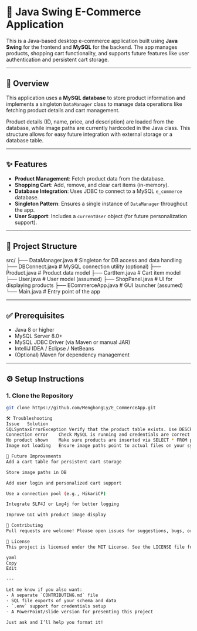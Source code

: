 # 🛒 Java Swing E-Commerce Application

This is a Java-based desktop e-commerce application built using **Java Swing** for the frontend and **MySQL** for the backend. The app manages products, shopping cart functionality, and supports future features like user authentication and persistent cart storage.

---

## 📖 Overview

This application uses a **MySQL database** to store product information and implements a singleton `DataManager` class to manage data operations like fetching product details and cart management.

Product details (ID, name, price, and description) are loaded from the database, while image paths are currently hardcoded in the Java class. This structure allows for easy future integration with external storage or a database table.

---

## ✨ Features

- **Product Management**: Fetch product data from the database.
- **Shopping Cart**: Add, remove, and clear cart items (in-memory).
- **Database Integration**: Uses JDBC to connect to a MySQL `e_commerce` database.
- **Singleton Pattern**: Ensures a single instance of `DataManager` throughout the app.
- **User Support**: Includes a `currentUser` object (for future personalization support).

---

## 📁 Project Structure
src/
├── DataManager.java # Singleton for DB access and data handling
├── DBConnect.java # MySQL connection utility (optional)
├── Product.java # Product data model
├── CartItem.java # Cart item model
├── User.java # User model (assumed)
├── ShopPanel.java # UI for displaying products
├── ECommerceApp.java # GUI launcher (assumed)
└── Main.java # Entry point of the app

---

## ✅ Prerequisites

- Java 8 or higher
- MySQL Server 8.0+
- MySQL JDBC Driver (via Maven or manual JAR)
- IntelliJ IDEA / Eclipse / NetBeans
- (Optional) Maven for dependency management

---

## ⚙️ Setup Instructions

### 1. Clone the Repository

```bash
git clone https://github.com/MenghongLy/E_CommerceApp.git

🛠 Troubleshooting
Issue	Solution
SQLSyntaxErrorException	Verify that the product table exists. Use DESCRIBE product;
Connection error	Check MySQL is running and credentials are correct
No product shown	Make sure products are inserted via SELECT * FROM product;
Image not loading	Ensure image paths point to actual files on your system

🔮 Future Improvements
Add a cart table for persistent cart storage

Store image paths in DB

Add user login and personalized cart support

Use a connection pool (e.g., HikariCP)

Integrate SLF4J or Log4j for better logging

Improve GUI with product image display

🤝 Contributing
Pull requests are welcome! Please open issues for suggestions, bugs, or improvements.

📄 License
This project is licensed under the MIT License. See the LICENSE file for details.

yaml
Copy
Edit

---

Let me know if you also want:
- A separate `CONTRIBUTING.md` file
- SQL file exports of your schema and data
- `.env` support for credentials setup
- A PowerPoint/slide version for presenting this project

Just ask and I’ll help you format it!

